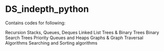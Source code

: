 # DS_indepth_python

Contains codes for following:

Recursion
Stacks, Queues, Deques
Linked List
Trees & Binary Trees
Binary Search Trees
Priority Queues and Heaps
Graphs & Graph Traversal Algorithms
Searching and Sorting algorithms
